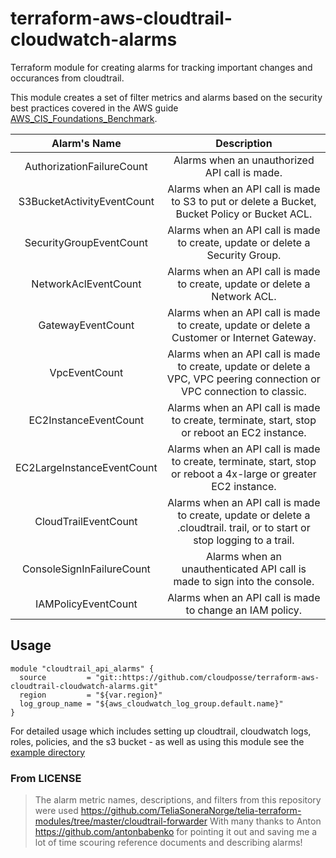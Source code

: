 # terraform-aws-cloudtrail-cloudwatch-alarms
Terraform module for creating alarms for tracking important changes and occurances from cloudtrail.

This module creates a set of filter metrics and alarms based on the security best practices covered in the AWS guide [AWS_CIS_Foundations_Benchmark](https://d0.awsstatic.com/whitepapers/compliance/AWS_CIS_Foundations_Benchmark.pdf).

|  Alarm's Name |  Description  |
|:-------------:|:-------------:|
|  AuthorizationFailureCount    |  Alarms when an unauthorized API call is made.  | 
|  S3BucketActivityEventCount   |  Alarms when an API call is made to S3 to put or delete a Bucket, Bucket Policy or Bucket ACL.  | 
|  SecurityGroupEventCount      |  Alarms when an API call is made to create, update or delete a Security Group.  | 
|  NetworkAclEventCount         |  Alarms when an API call is made to create, update or delete a Network ACL.  | 
|  GatewayEventCount            |  Alarms when an API call is made to create, update or delete a Customer or Internet Gateway.  | 
|  VpcEventCount                |  Alarms when an API call is made to create, update or delete a VPC, VPC peering connection or VPC connection to classic.  | 
|  EC2InstanceEventCount        |  Alarms when an API call is made to create, terminate, start, stop or reboot an EC2 instance.  | 
|  EC2LargeInstanceEventCount   |  Alarms when an API call is made to create, terminate, start, stop or reboot a 4x-large or greater EC2 instance.  | 
|  CloudTrailEventCount         |  Alarms when an API call is made to create, update or delete a .cloudtrail. trail, or to start or stop logging to a trail.  | 
|  ConsoleSignInFailureCount    |  Alarms when an unauthenticated API call is made to sign into the console.  | 
|  IAMPolicyEventCount          |  Alarms when an API call is made to change an IAM policy.   |

## Usage
```hcl
module "cloudtrail_api_alarms" {
  source         = "git::https://github.com/cloudposse/terraform-aws-cloudtrail-cloudwatch-alarms.git"
  region         = "${var.region}"
  log_group_name = "${aws_cloudwatch_log_group.default.name}"
}
```
For detailed usage which includes setting up cloudtrail, cloudwatch logs, roles, policies, and the s3 bucket - as well as using this module see the [example directory](./examples/simple)


### From LICENSE
>  The alarm metric names, descriptions, and filters from this repository were used
>  https://github.com/TeliaSoneraNorge/telia-terraform-modules/tree/master/cloudtrail-forwarder
>  With many thanks to Anton https://github.com/antonbabenko for pointing it out and saving
>  me a lot of time scouring reference documents and describing alarms!

